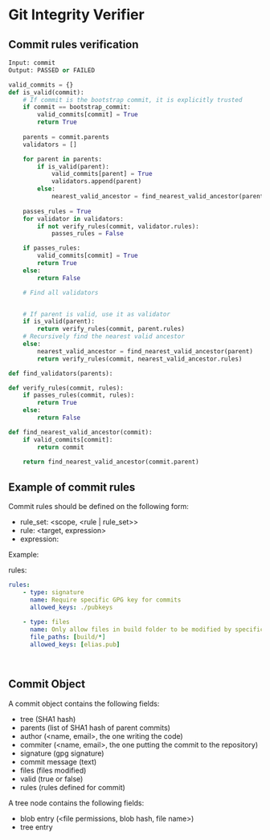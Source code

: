# Git Integrity Verifier


## Commit rules verification

```python
Input: commit
Output: PASSED or FAILED

valid_commits = {}
def is_valid(commit):
    # If commit is the bootstrap commit, it is explicitly trusted
    if commit == bootstrap_commit:
        valid_commits[commit] = True
        return True
    
    parents = commit.parents
    validators = []

    for parent in parents:
        if is_valid(parent):
            valid_commits[parent] = True
            validators.append(parent)
        else:
            nearest_valid_ancestor = find_nearest_valid_ancestor(parent)
    
    passes_rules = True
    for validator in validators:
        if not verify_rules(commit, validator.rules):
            passes_rules = False

    if passes_rules:
        valid_commits[commit] = True
        return True
    else: 
        return False

    # Find all validators


    # If parent is valid, use it as validator
    if is_valid(parent):
        return verify_rules(commit, parent.rules)
    # Recursively find the nearest valid ancestor
    else: 
        nearest_valid_ancestor = find_nearest_valid_ancestor(parent)
        return verify_rules(commit, nearest_valid_ancestor.rules)
```

```python
def find_validators(parents):

```




```python
def verify_rules(commit, rules):
    if passes_rules(commit, rules):
        return True
    else:
        return False
```



```python
def find_nearest_valid_ancestor(commit):
    if valid_commits[commit]:
        return commit
    
    return find_nearest_valid_ancestor(commit.parent)

```

## Example of commit rules
Commit rules should be defined on the following form:
- rule_set: <scope, <rule | rule_set>>
- rule: <target, expression>
- expression: 




Example:

rules:
```yaml
rules:
    - type: signature 
      name: Require specific GPG key for commits
      allowed_keys: ./pubkeys
      
    - type: files
      name: Only allow files in build folder to be modified by specific developers
      file_paths: [build/*] 
      allowed_keys: [elias.pub]

      


```


## Commit Object

A commit object contains the following fields:

- tree (SHA1 hash)
- parents (list of SHA1 hash of parent commits)
- author (<name, email>, the one writing the code)
- commiter (<name, email>, the one putting the commit to the repository)
- signature (gpg signature)
- commit message (text)
- files (files modified)
- valid (true or false)
- rules (rules defined for commit)

A tree node contains the following fields:
- blob entry (<file permissions, blob hash, file name>)
- tree entry  


